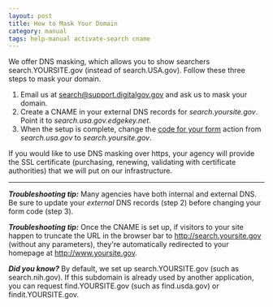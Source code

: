 ```yaml
---
layout: post
title: How to Mask Your Domain
category: manual
tags: help-manual activate-search cname 
---
```


We offer DNS masking, which allows you to show searchers search.YOURSITE.gov (instead of search.USA.gov). Follow these three steps to mask your domain.

1. Email us at <search@support.digitalgov.gov> and ask us to mask your domain.
2. Create a CNAME in your external DNS records for *search.yoursite.gov*. Point it to *search.usa.gov.edgekey.net*. 
3. When the setup is complete, change the [code for your form](/manual/code.html) action from *search.usa.gov* to *search.yoursite.gov*.

If you would like to use DNS masking over https, your agency will provide the SSL certificate (purchasing, renewing, validating with certificate authorities) that we will put on our infrastructure.

---

***Troubleshooting tip:*** Many agencies have both internal and external DNS. Be
sure to update your *external* DNS records (step 2) before changing your form code (step 3).

***Troubleshooting tip:***  Once the CNAME is set up, if visitors to your site happen to truncate the URL in the browser bar to http://search.yoursite.gov (without any parameters), they're automatically redirected to your homepage at http://www.yoursite.gov. 

***Did you know?*** By default, we set up search.YOURSITE.gov (such as search.nih.gov). If this subdomain is already used by another application, you can request find.YOURSITE.gov (such as find.usda.gov) or findit.YOURSITE.gov.

